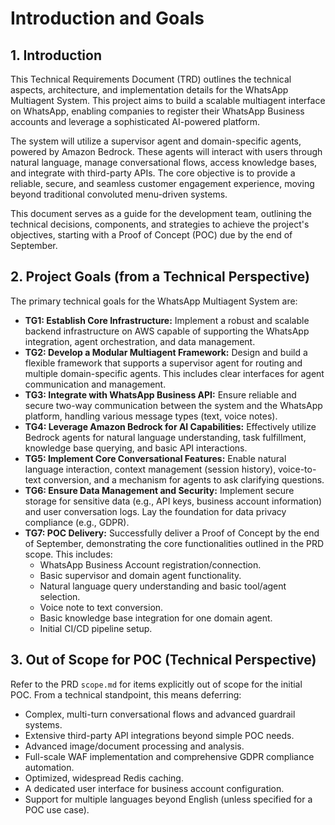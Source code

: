 # Introduction and Goals

## 1. Introduction

This Technical Requirements Document (TRD) outlines the technical aspects, architecture, and implementation details for the WhatsApp Multiagent System. This project aims to build a scalable multiagent interface on WhatsApp, enabling companies to register their WhatsApp Business accounts and leverage a sophisticated AI-powered platform.

The system will utilize a supervisor agent and domain-specific agents, powered by Amazon Bedrock. These agents will interact with users through natural language, manage conversational flows, access knowledge bases, and integrate with third-party APIs. The core objective is to provide a reliable, secure, and seamless customer engagement experience, moving beyond traditional convoluted menu-driven systems.

This document serves as a guide for the development team, outlining the technical decisions, components, and strategies to achieve the project's objectives, starting with a Proof of Concept (POC) due by the end of September.

## 2. Project Goals (from a Technical Perspective)

The primary technical goals for the WhatsApp Multiagent System are:

*   **TG1: Establish Core Infrastructure:** Implement a robust and scalable backend infrastructure on AWS capable of supporting the WhatsApp integration, agent orchestration, and data management.
*   **TG2: Develop a Modular Multiagent Framework:** Design and build a flexible framework that supports a supervisor agent for routing and multiple domain-specific agents. This includes clear interfaces for agent communication and management.
*   **TG3: Integrate with WhatsApp Business API:** Ensure reliable and secure two-way communication between the system and the WhatsApp platform, handling various message types (text, voice notes).
*   **TG4: Leverage Amazon Bedrock for AI Capabilities:** Effectively utilize Bedrock agents for natural language understanding, task fulfillment, knowledge base querying, and basic API interactions.
*   **TG5: Implement Core Conversational Features:** Enable natural language interaction, context management (session history), voice-to-text conversion, and a mechanism for agents to ask clarifying questions.
*   **TG6: Ensure Data Management and Security:** Implement secure storage for sensitive data (e.g., API keys, business account information) and user conversation logs. Lay the foundation for data privacy compliance (e.g., GDPR).
*   **TG7: POC Delivery:** Successfully deliver a Proof of Concept by the end of September, demonstrating the core functionalities outlined in the PRD scope. This includes:
    *   WhatsApp Business Account registration/connection.
    *   Basic supervisor and domain agent functionality.
    *   Natural language query understanding and basic tool/agent selection.
    *   Voice note to text conversion.
    *   Basic knowledge base integration for one domain agent.
    *   Initial CI/CD pipeline setup.

## 3. Out of Scope for POC (Technical Perspective)

Refer to the PRD `scope.md` for items explicitly out of scope for the initial POC. From a technical standpoint, this means deferring:

*   Complex, multi-turn conversational flows and advanced guardrail systems.
*   Extensive third-party API integrations beyond simple POC needs.
*   Advanced image/document processing and analysis.
*   Full-scale WAF implementation and comprehensive GDPR compliance automation.
*   Optimized, widespread Redis caching.
*   A dedicated user interface for business account configuration.
*   Support for multiple languages beyond English (unless specified for a POC use case).
